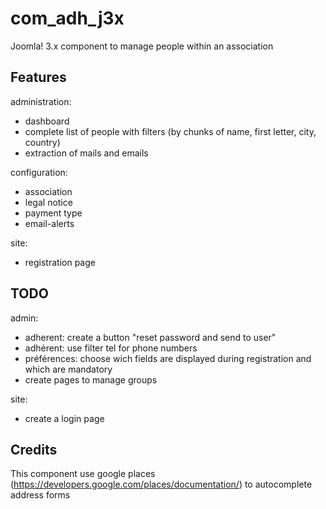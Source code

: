 com_adh_j3x
===========

Joomla! 3.x component to manage people within an association

Features
--------
administration:
* dashboard
* complete list of people with filters (by chunks of name, first letter, city, country)
* extraction of mails and emails

configuration:
* association
* legal notice
* payment type
* email-alerts

site:
* registration page

TODO
----
admin:
* adherent: create a button "reset password and send to user"
* adhérent: use filter tel for phone numbers
* préférences: choose wich fields are displayed during registration and which are mandatory
* create pages to manage groups

site:
* create a login page


Credits
-------
This component use google places (https://developers.google.com/places/documentation/) to autocomplete address forms

